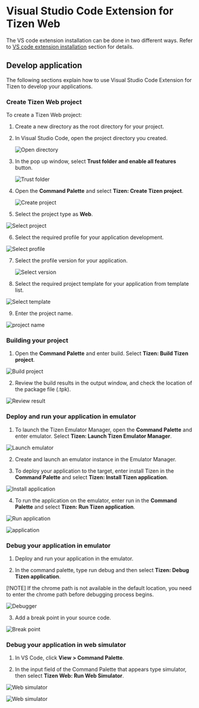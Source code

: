 # Visual Studio Code Extension for Tizen Web

The VS code extension installation can be done in two different ways. Refer to [VS code extension installation](dotnet.md) section for details. 

## Develop application

The following sections explain how to use Visual Studio Code Extension for Tizen to develop your applications.

### Create Tizen Web project

To create a Tizen Web project:

1. Create a new directory as the root directory for your project.

2. In Visual Studio Code, open the project directory you created.

   ![Open directory](media/web_directory.PNG)

3. In the pop up window, select **Trust folder and enable all features** button.

   ![Trust folder](media/web_trust.PNG)

4. Open the **Command Palette** and select **Tizen: Create Tizen project**.

   ![Create project](media/web_project_create.PNG)

5.	Select the project type as **Web**.

   ![Select project](media/web_project_type.PNG)

6.	Select the required profile for your application development.

   ![Select profile](media/web_project_profile.PNG)

7. Select the profile version for your application.

   ![Select version](media/web_profile_version.PNG)

8.	Select the required project template for your application from template list.

   ![Select template](media/web_project_template.PNG)

9.	Enter the project name.

   ![project name](media/web_project_name.PNG)


### Building your project

1.	Open the **Command Palette** and enter build. Select **Tizen: Build Tizen project**.

   ![Build project](media/web_build.PNG)

2.	Review the build results in the output window, and check the location of the package file (.tpk).

   ![Review result](media/web_build_review.PNG)

### Deploy and run your application in emulator

1.	To launch the Tizen Emulator Manager, open the **Command Palette** and enter emulator. Select **Tizen: Launch Tizen Emulator Manager**.

   ![Launch emulator](media/web_deploy.PNG)

2.	Create and launch an emulator instance in the Emulator Manager.

3.	To deploy your application to the target, enter install Tizen in the **Command Palette** and select **Tizen: Install Tizen application**.

   ![Install application](media/web_install_app.PNG)

4.	To run the application on the emulator, enter run in the **Command Palette** and select **Tizen: Run Tizen application**.

   ![Run application](media/web_run_app1.PNG)

   ![application](media/web_run_app2.PNG)

### Debug your application in emulator

1.	Deploy and run your application in the emulator.

2.	In the command palette, type run debug and then select **Tizen: Debug Tizen application**.

   [!NOTE] If the chrome path is not available in the default location, you need to enter the chrome path before debugging process begins.
   
   ![Debugger](media/web_debug.PNG)

3.	Add a break point in your source code.
   
   ![Break point](media/web_add_breakpoint.PNG)

### Debug your application in web simulator

1. In VS Code, click **View &gt; Command Palette**.

2.	In the input field of the Command Palette that appears type simulator, then select **Tizen Web: Run Web Simulator**.
   
   ![Web simulator](media/web_debug_simulator1.PNG)
      
   ![Web simulator](media/web_debug_simulator2.PNG)
